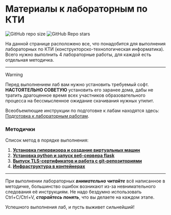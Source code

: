 # Материалы к лабораторным по КТИ
![GitHub repo size](https://img.shields.io/github/repo-size/Porfik/DTI-lab-manual) ![GitHub Repo stars](https://img.shields.io/github/stars/Porfik/DTI-lab-manual)

На данной странице расположено все, что понадобится для выполнения лабораторных по КТИ (конструкторско-технологическая информатика). Всего нужно выполнить 4 лабораторные работы, для каждой есть отдельная методичка.

---

>[!WARNING]
>Перед выполнением лаб вам нужно установить требуемый софт. **НАСТОЯТЕЛЬНО СОВЕТУЮ** установить его заранее дома, дабы не тратить драгоценное время всех участников образовательного процесса на бессмысленное ожидание скачивания нужных утилит.

Всеобъемлющие инструкции по подготовке к лабам находятся здесь: [Подготовка к лабораторным работам](manuals/Preparation_for_labs.md).

### Методички
Список метод в порядке выполнения:
1. [**Установка гипервизора и создание виртуальных машин**](manuals/Lab_1.md)
2. [**Установка python и запуск веб-сервера flask**](manuals/Lab_2.md)
3. [**Выпуск TLS-сертификатов и работа с git-репозиториями**](manuals/Lab_3.md)
4. [**Инфраструктура в контейнерах**](manuals/Lab_4.md)

---

При выполнении лабораторных ***внимательно читайте*** всё написанное в методичке, большинство ошибок возникают из-за невнимательного следования её инструкциям. Не надо бездумно использовать Ctrl+C/Ctrl+V, ***старайтесь понять***, что вы делаете на каждом этапе.

Успешного выполнения лаб, и пусть выживет сильнейший!